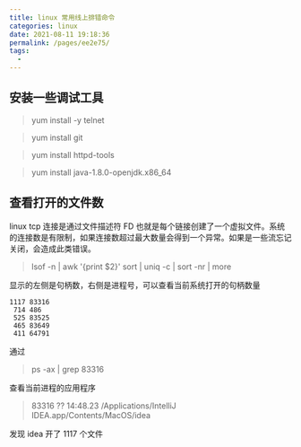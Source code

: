 ```yaml
---
title: linux 常用线上排错命令
categories: linux
date: 2021-08-11 19:18:36
permalink: /pages/ee2e75/
tags: 
  - 
---
```


## 安装一些调试工具

> yum install -y telnet

> yum install git

> yum install httpd-tools

> yum install java-1.8.0-openjdk.x86_64

## 查看打开的文件数

linux tcp 连接是通过文件描述符 FD 也就是每个链接创建了一个虚拟文件。系统的连接数是有限制，如果连接数超过最大数量会得到一个异常。如果是一些流忘记关闭，会造成此类错误。

> lsof -n | awk '{print $2}' sort | uniq -c | sort -nr | more

显示的左侧是句柄数，右侧是进程号，可以查看当前系统打开的句柄数量


```
1117 83316
 714 486
 525 83525
 465 83649
 411 64791

```

通过

> ps -ax | grep 83316

查看当前进程的应用程序

> 83316 ??        14:48.23 /Applications/IntelliJ IDEA.app/Contents/MacOS/idea

发现 idea 开了 1117 个文件

